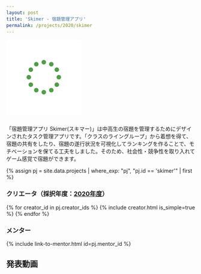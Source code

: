 ```yaml
---
layout: post
title: 'Skimer - 宿題管理アプリ'
permalink: /projects/2020/skimer
---
```


<img class='top-img lazyload' src='/assets/img/spinner.svg' data-src='/assets/img/thumbnails/2020/skimmer.jpg' alt='サムネイル画像' loading='lazy' style='margin-bottom: 10px;' />

「宿題管理アプリ Skimer(スキマー)」は中高生の宿題を管理するためにデザインされたタスク管理アプリです。「クラスのライングループ」から着想を得て、宿題の共有をしたり、宿題の遂行状況を可視化してランキングを作ることで、モチベーションを保てる工夫をしました。そのため、社会性・競争性を取り入れてゲーム感覚で宿題ができます。

{% assign pj = site.data.projects | where_exp: "pj", "pj.id == 'skimer'" | first %}

### クリエータ（採択年度：<a href='/projects/2020'>2020年度</a>）
<p>
{% for creator_id in pj.creator_ids %}
  {% include creator.html is_simple=true %}
{% endfor %}
</p>

### メンター
<p>{% include link-to-mentor.html id=pj.mentor_id %}</p>

## 発表動画
<div class="youtube">
  <iframe width="560" height="315" class="lazyload" data-src="https://www.youtube.com/embed/XWLnNYIoe-k?rel=0" frameborder="0" allowfullscreen=""></iframe>
</div>

